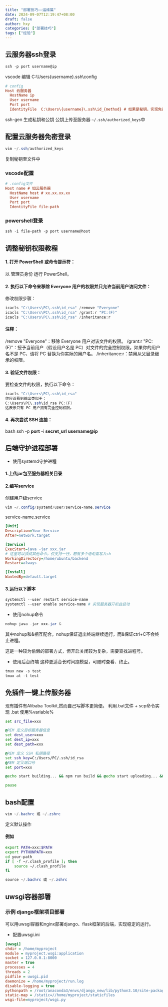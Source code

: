 ```yaml
---
title: "部署技巧——运维篇"
date: 2024-09-07T12:19:47+08:00
draft: false
author: hxy
categories: ["部署技巧"]
tags: ["经验"]
---
```

## 云服务器ssh登录
```powershell
ssh -p port username@ip
```

vscode
编辑 C:\Users\{username}\.ssh\config
```ini
# config
Host 云服务器
  HostName ip
  User username
  Port port
  IdentityFile  C:\Users\{username}\.ssh\id_{method} # 如果是秘钥，实现免密登录，更加安全
```
ssh-gen
生成私钥和公钥
公钥上传至服务器 `~/.ssh/authorized_keys`中

## 配置云服务器免密登录
```powershell
vim ~/.ssh/authorized_keys
```
复制秘钥至文件中

### vscode配置
```ini
# .config文件
Host name # 如云服务器
  HostName host # xx.xx.xx.xx
  User username
  Port port
  IdentityFile file-path
```
### powershell登录
```powershell
ssh -i file-path -p port username@host
```

## 调整秘钥权限教程
#### 1. 打开 PowerShell 或命令提示符：
以 管理员身份 运行 PowerShell。
#### 2. 执行以下命令来移除 Everyone 用户的权限并只允许当前用户访问文件：
修改权限步骤：
```powershell
icacls "C:\Users\PC\.ssh\id_rsa" /remove "Everyone"
icacls "C:\Users\PC\.ssh\id_rsa" /grant:r "PC:(F)"
icacls "C:\Users\PC\.ssh\id_rsa" /inheritance:r
```
#### 注释：
/remove "Everyone"：移除 Everyone 用户对该文件的权限。
/grant:r "PC:(F)"：授予当前用户（假设用户名是 PC）对文件的完全控制权限。如果你的用户名不是 PC，请将 PC 替换为你实际的用户名。
/inheritance:r：禁用从父目录继承的权限。

#### 3. 验证文件权限：
要检查文件的权限，执行以下命令：
```powershell
icacls "C:\Users\PC\.ssh\id_rsa"
你应该看到输出类似于：
C:\Users\PC\.ssh\id_rsa PC:(F)
这表示只有 PC 用户拥有完全控制权限。
```
#### 4. 再次尝试 SSH 连接：
bash
ssh -p **port** -i **secret_url** **username@ip**

## 后端守护进程部署
- 使用systemd守护进程
#### 1.上传jar包至服务器相关目录
#### 2.编写service
创建用户级service
```powershell
vim ~/.config/systemd/user/service-name.service
```
service-name.service
```ini
[Unit]
Description=Your Service
After=network.target

[Service]
ExecStart=java -jar xxx.jar
# 这里可以换成其他命令，仅支持一行，若有多个语句需写入sh
WorkingDirectory=/home/ubuntu/backend
Restart=always

[Install]
WantedBy=default.target
```
#### 3.运行以下脚本
```powershell
systemctl --user restart service-name
systemctl --user enable service-name # 实现服务器开机自启动
```

- 使用nohup命令
```powershell
nohup java -jar xxx.jar &
```
其中nohup和&相互配合。nohup保证退出终端继续运行，而&保证ctrl+C不会终止进程。

这是一种较为偷懒的部署方式，但开启关闭较为复杂，需要查找进程号。

- 使用后台终端
这种更适合长时间跑模型，可随时查看、终止。
```powershell
tmux new -s test
tmux at -t test
```

## 免插件一键上传服务器
现有插件有Alibaba Toolkit,然而自己写脚本更简便。
利用.bat文件 + scp命令实现
.bat 使用%variable%
```bat
set src_file=xxx

@REM 定义目标服务器信息
set dest_user=xxx
set dest_ip=xxx
set dest_path=xxx

@REM 定义 SSH 私钥路径
set ssh_key=C:/Users/PC/.ssh/id_rsa
@REM 定义端口号
set port=xxx

@echo start building... && npm run build && @echo start uploading... && scp -r -P %port% -i %ssh_key% %src_file% %dest_user%@%dest_ip%:%dest_path%

pause
```

## bash配置
```powershell
vim ~/.bachrc 或 ~/.zshrc
```
定义默认操作
#### 例如
```sh
export PATH=xxx:$PATH
export PYTHONPATH=xxx
cd your-path
if [ -f ~/.clash_profile ]; then
    source ~/.clash_profile
fi
```
```powershell
source ~/.bachrc 或 ~/.zshrc
```

## uwsgi容器部署
### 示例 django框架项目部署
可以用uwsgi容器和nginx部署django、flask框架的后端，实现稳定的运行。
- 配置uwsgi.ini
```ini
[uwsgi]
chdir = /home/myproject
module = myproject.wsgi:application
socket = 127.0.0.1:8000
master = true
processes = 4
threads = 2
pidfile = uwsgi.pid
daemonize = /home/myproject/run.log
disable-logging = true
pythonpath = /root/anaconda3/envs/django_new/lib/python3.10/site-packages
static-map = /static=//home/myproject/staticfiles
wsgi-file=myproject/wsgi.py
```
